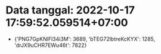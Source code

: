 # Data tanggal: 2022-10-17 17:59:52.059514+07:00

* {'PNG7GpKNlFl34i3M': 3689, 'bTEG72lbtreKcKYX': 1285, 'drJX9uCHR7EWu46t': 7822}
